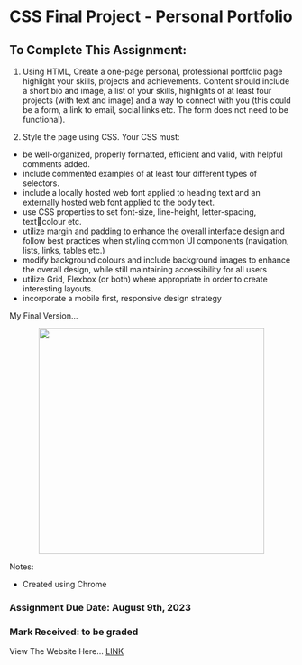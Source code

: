 # CSS Final Project - Personal Portfolio
 
## To Complete This Assignment: 

1. Using HTML, Create a one-page personal, professional portfolio page 
highlight your skills, projects and achievements. Content should include a short 
bio and image, a list of your skills, highlights of at least four projects (with text 
and image) and a way to connect with you (this could be a form, a link to email, 
social links etc. The form does not need to be functional).

2. Style the page using CSS. Your CSS must:
- be well-organized, properly formatted, efficient and valid, with helpful comments added.
- include commented examples of at least four different types of selectors.
- include a locally hosted web font applied to heading text and an externally hosted web font applied to the body text.
- use CSS properties to set font-size, line-height, letter-spacing, textcolour etc.
- utilize margin and padding to enhance the overall interface design and follow best practices when styling common UI components (navigation, lists, links, tables etc.)
- modify background colours and include background images to enhance the overall design, while still maintaining accessibility for all users
- utilize Grid, Flexbox (or both) where appropriate in order to create interesting layouts.
- incorporate a mobile first, responsive design strategy 

My Final Version...

<p align="center">
<img width="400" src="https://github.com/MatthewAntonis/CSS_Project/assets/122380719/bf53f0f6-90d9-427c-93f7-1e11d7a32cc2">
</p>

Notes: 
- Created using Chrome

### Assignment Due Date: August 9th, 2023
### Mark Received: to be graded

View The Website Here... [LINK](https://matthewantonis.github.io/CSS_Challenge4/)

